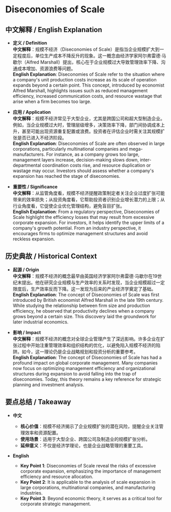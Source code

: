 # Diseconomies of Scale

## 中文解释 / English Explanation

* **定义 / Definition**  
  **中文解释**：规模不经济（Diseconomies of Scale）是指当企业规模扩大到一定程度后，单位生产成本不降反升的现象。这一概念由经济学家阿尔弗雷德·马歇尔（Alfred Marshall）提出，核心在于企业规模过大导致管理效率下降、沟通成本增加、资源浪费等问题。  
  **English Explanation**: Diseconomies of Scale refer to the situation where a company's unit production costs increase as its scale of operation expands beyond a certain point. This concept, introduced by economist Alfred Marshall, highlights issues such as reduced management efficiency, increased communication costs, and resource wastage that arise when a firm becomes too large.

* **应用 / Application**  
  **中文解释**：规模不经济常见于大型企业，尤其是跨国公司和超大型制造企业。例如，当企业规模过大时，管理层级增多，决策效率下降，部门间协调成本上升，甚至可能出现资源重复配置或浪费。投资者在评估企业时需关注其规模扩张是否已进入不经济阶段。  
  **English Explanation**: Diseconomies of Scale are often observed in large corporations, particularly multinational companies and mega-manufacturers. For instance, as a company grows too large, management layers increase, decision-making slows down, inter-departmental coordination costs rise, and resource duplication or wastage may occur. Investors should assess whether a company's expansion has reached the stage of diseconomies.

* **重要性 / Significance**  
  **中文解释**：从监管角度看，规模不经济提醒政策制定者关注企业过度扩张可能带来的效率损失；从投资角度看，它帮助投资者识别企业增长潜力的上限；从行业角度看，它促使企业优化管理结构，避免盲目扩张。  
  **English Explanation**: From a regulatory perspective, Diseconomies of Scale highlight the efficiency losses that may result from excessive corporate expansion. For investors, it helps identify the upper limits of a company's growth potential. From an industry perspective, it encourages firms to optimize management structures and avoid reckless expansion.

## 历史典故 / Historical Context

* **起源 / Origin**  
  **中文解释**：规模不经济的概念最早由英国经济学家阿尔弗雷德·马歇尔在19世纪末提出。他在研究企业规模与生产效率的关系时发现，当企业规模超过一定限度后，生产效率反而下降。这一发现为后来的产业经济学奠定了基础。  
  **English Explanation**: The concept of Diseconomies of Scale was first introduced by British economist Alfred Marshall in the late 19th century. While studying the relationship between firm size and production efficiency, he observed that productivity declines when a company grows beyond a certain size. This discovery laid the groundwork for later industrial economics.

* **影响 / Impact**  
  **中文解释**：规模不经济的概念对全球企业管理产生了深远影响。许多企业在扩张过程中开始注重管理效率和组织结构的优化，以避免陷入规模不经济的陷阱。如今，这一理论仍是企业战略规划和投资分析的重要参考。  
  **English Explanation**: The concept of Diseconomies of Scale has had a profound impact on global corporate management. Many companies now focus on optimizing management efficiency and organizational structures during expansion to avoid falling into the trap of diseconomies. Today, this theory remains a key reference for strategic planning and investment analysis.

## 要点总结 / Takeaway

* **中文**  
  - **核心价值**：规模不经济揭示了企业规模扩张的潜在风险，提醒企业关注管理效率和资源配置。  
  - **使用场景**：适用于大型企业、跨国公司及制造业的规模扩张分析。  
  - **延伸意义**：不仅是经济学理论，也是企业战略管理的重要工具。

* **English**  
  - **Key Point 1**: Diseconomies of Scale reveal the risks of excessive corporate expansion, emphasizing the importance of management efficiency and resource allocation.  
  - **Key Point 2**: It is applicable to the analysis of scale expansion in large corporations, multinational companies, and manufacturing industries.  
  - **Key Point 3**: Beyond economic theory, it serves as a critical tool for corporate strategic management.